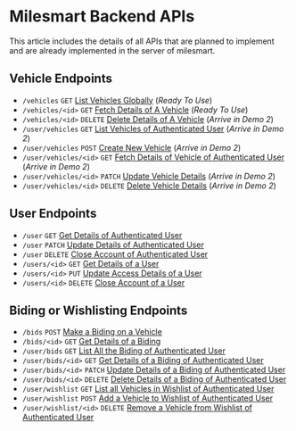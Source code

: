 # Milesmart Backend APIs
This article includes the details of all APIs that are planned to implement and are already implemented in the server of milesmart.
## Vehicle Endpoints
- `/vehicles` `GET` [List Vehicles Globally](Docs/Vehicles.md) (*Ready To Use*)
- `/vehicles/<id>` `GET` [Fetch Details of A Vehicle](Docs/Vehicle.md) (*Ready To Use*)
- `/vehicles/<id>` `DELETE` [Delete Details of A Vehicle](Docs/DELETE.Vehicle.md) (*Arrive in Demo 2*)
- `/user/vehicles` `GET` [List Vehicles of Authenticated User](Docs/User/GET.Vehicles.md) (*Arrive in Demo 2*)
- `/user/vehicles` `POST` [Create New Vehicle](Docs/User/POST.Vehicles.md) (*Arrive in Demo 2*)
- `/user/vehicles/<id>` `GET` [Fetch Details of Vehicle of Authenticated User](Docs/User/GET.Vehicle.md) (*Arrive in Demo 2*)
- `/user/vehicles/<id>` `PATCH` [Update Vehicle Details](Docs/User/PATCH.Vehicle.md) (*Arrive in Demo 2*)
- `/user/vehicles/<id>` `DELETE` [Delete Vehicle Details](Docs/User/DELETE.Vehicle.md) (*Arrive in Demo 2*)

## User Endpoints

- `/user` `GET` [Get Details of Authenticated User](Docs/GET.User.md)
- `/user` `PATCH` [Update Details of Authenticated User](Docs/PATCH.User.md)
- `/user` `DELETE` [Close Account of Authenticated User](Docs/DELETE.User.md)
- `/users/<id>` `GET` [Get Details of a User](Docs/GET.User.md)
- `/users/<id>` `PUT` [Update Access Details of a User](Docs/PATCH.User.md)
- `/users/<id>` `DELETE` [Close Account of a User](Docs/DELETE.User.md)

## Biding or Wishlisting Endpoints
- `/bids` `POST` [Make a Biding on a Vehicle](Docs/POST.Bids.md)
- `/bids/<id>` `GET` [Get Details of a Biding](Docs/GET.Bid.md)
- `/user/bids` `GET` [List All the Biding of Authenticated User](Docs/user/GET.Bids.md)
- `/user/bids/<id>` `GET` [Get Details of a Biding of Authenticated User](Docs/GET.Bid.md)
- `/user/bids/<id>` `PATCH` [Update Details of a Biding of Authenticated User](Docs/PATCH.Bid.md)
- `/user/bids/<id>` `DELETE` [Delete Details of a Biding of Authenticated User](Docs/DELETE.Bid.md)
- `/user/wishlist` `GET` [List all Vehicles in Wishlist of Authenticated User](Docs/User/GET.Wishlist.md)
- `/user/wishlist` `POST` [Add a Vehicle to Wishlist of Authenticated User](Docs/User/POST.Wishlist.md)
- `/user/wishlist/<id>` `DELETE` [Remove a Vehicle from Wishlist of Authenticated User](Docs/User/DELETE.Wishlist.md)
